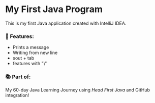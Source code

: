 # My First Java Program

This is my first Java application created with IntelliJ IDEA.

### 🔧 Features:
- Prints a message
- Writing from new line
- sout + tab
- features with "\\"


### 📚 Part of:
My 60-day Java Learning Journey using *Head First Java* and GitHub integration!